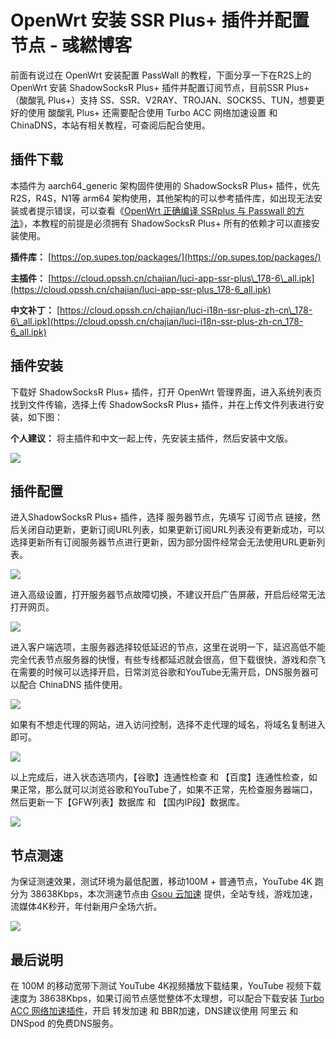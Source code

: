 # OpenWrt 安装 SSR Plus+ 插件并配置节点 - 彧繎博客
前面有说过在 OpenWrt 安装配置 PassWall 的教程，下面分享一下在R2S上的 OpenWrt 安装 ShadowSocksR Plus+ 插件并配置订阅节点，目前SSR Plus+（酸酸乳 Plus+）支持 SS、SSR、V2RAY、TROJAN、SOCKS5、TUN，想要更好的使用 酸酸乳 Plus+ 还需要配合使用 Turbo ACC 网络加速设置 和 ChinaDNS，本站有相关教程，可查阅后配合使用。

**插件下载**
--------

本插件为 aarch64\_generic 架构固件使用的 ShadowSocksR Plus+ 插件，优先R2S，R4S，N1等 arm64 架构使用，其他架构的可以参考插件库，如出现无法安装或者提示错误，可以查看《[OpenWrt 正确编译 SSRplus 与 Passwall 的方法](https://opssh.cn/luyou/188.html)》，本教程的前提是必须拥有 ShadowSocksR Plus+ 所有的依赖才可以直接安装使用。

**插件库：** [https://op.supes.top/packages/](https://op.supes.top/packages/)

**主插件：** [https://cloud.opssh.cn/chajian/luci-app-ssr-plus\_178-6\_all.ipk](https://cloud.opssh.cn/chajian/luci-app-ssr-plus_178-6_all.ipk)

**中文补丁：** [https://cloud.opssh.cn/chajian/luci-i18n-ssr-plus-zh-cn\_178-6\_all.ipk](https://cloud.opssh.cn/chajian/luci-i18n-ssr-plus-zh-cn_178-6_all.ipk)

**插件安装**
--------

下载好 ShadowSocksR Plus+ 插件，打开 OpenWrt 管理界面，进入系统列表页找到文件传输，选择上传 ShadowSocksR Plus+ 插件，并在上传文件列表进行安装，如下图：

**个人建议：** 将主插件和中文一起上传，先安装主插件，然后安装中文版。

![](https://oss.opssh.cn/zb_users/upload/2021/11/202111017639_880.png)

**插件配置**
--------

进入ShadowSocksR Plus+ 插件，选择 服务器节点，先填写 订阅节点 链接，然后关闭自动更新，更新订阅URL列表，如果更新订阅URL列表没有更新成功，可以选择更新所有订阅服务器节点进行更新，因为部分固件经常会无法使用URL更新列表。

![](https://oss.opssh.cn/zb_users/upload/2021/11/202111011604_982.png)

进入高级设置，打开服务器节点故障切换，不建议开启广告屏蔽，开启后经常无法打开网页。

![](https://oss.opssh.cn/zb_users/upload/2021/11/202111013985_883.png)

进入客户端选项，主服务器选择较低延迟的节点，这里在说明一下，延迟高低不能完全代表节点服务器的快慢，有些专线都延迟就会很高，但下载很快，游戏和奈飞在需要的时候可以选择开启，日常浏览谷歌和YouTube无需开启，DNS服务器可以配合 ChinaDNS 插件使用。

![](https://oss.opssh.cn/zb_users/upload/2021/11/202111014158_699.png)

如果有不想走代理的网站，进入访问控制，选择不走代理的域名，将域名复制进入即可。

![](https://oss.opssh.cn/zb_users/upload/2021/11/202111016043_705.png)

以上完成后，进入状态选项内，【谷歌】连通性检查 和 【百度】连通性检查，如果正常，那么就可以浏览谷歌和YouTube了，如果不正常，先检查服务器端口，然后更新一下【GFW列表】数据库 和 【国内IP段】数据库。

![](https://oss.opssh.cn/zb_users/upload/2021/11/202111011664_591.png)

**节点测速**
--------

为保证测速效果，测试环境为最低配置，移动100M + 普通节点，YouTube 4K 跑分为 38638Kbps，本次测速节点由 [Gsou 云加速](https://gsoust.xyz/auth/register?code=Oerw) 提供，全站专线，游戏加速，流媒体4K秒开，年付新用户全场六折。

![](https://oss.opssh.cn/zb_users/upload/2022/01/202201294798_337.png)

**最后说明**
--------

在 100M 的移动宽带下测试 YouTube 4K视频播放下载结果，YouTube 视频下载速度为 38638Kbps，如果订阅节点感觉整体不太理想，可以配合下载安装 [Turbo ACC 网络加速插件](https://opssh.cn/luyou/15.html)，开启 转发加速 和 BBR加速，DNS建议使用 阿里云 和 DNSpod 的免费DNS服务。
